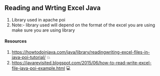 ## Reading and Wrting Excel Java

1. Library used in apache poi
2. Note:- library used will depend on the format of the excel you are using make sure you are using library


#### Resources 

1. https://howtodoinjava.com/java/library/readingwriting-excel-files-in-java-poi-tutorial/  :boom:
2. https://javarevisited.blogspot.com/2015/06/how-to-read-write-excel-file-java-poi-example.html  :computer:
